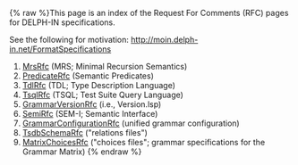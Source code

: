 {% raw %}This page is an index of the Request For Comments (RFC) pages for
DELPH-IN specifications.

See the following for motivation:
<http://moin.delph-in.net/FormatSpecifications>

1. [MrsRfc](https://blog.inductorsoftware.com/docsproto/tools/MrsRFC) (MRS; Minimal Recursion Semantics)
2. [PredicateRfc](https://blog.inductorsoftware.com/docsproto/tools/PredicateRfc) (Semantic Predicates)
3. [TdlRfc](https://blog.inductorsoftware.com/docsproto/tools/TdlRFC) (TDL; Type Description Language)
4. [TsqlRfc](https://blog.inductorsoftware.com/docsproto/tools/TsqlRfc) (TSQL; Test Suite Query Language)
5. [GrammarVersionRfc](https://blog.inductorsoftware.com/docsproto/tools/GrammarVersionRfc) (i.e., Version.lsp)
6. [SemiRfc](https://blog.inductorsoftware.com/docsproto/tools/SemiRfc) (SEM-I; Semantic Interface)
7. [GrammarConfigurationRfc](https://blog.inductorsoftware.com/docsproto/tools/GrammarConfigurationRfc) (unified grammar
configuration)
8. [TsdbSchemaRfc](https://blog.inductorsoftware.com/docsproto/tools/TsdbSchemaRfc) ("relations files")
9. [MatrixChoicesRfc](https://blog.inductorsoftware.com/docsproto/tools/MatrixChoicesRfc) ("choices files"; grammar
specifications for the Grammar Matrix)
<update date omitted for speed>{% endraw %}